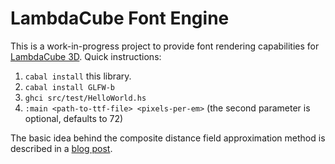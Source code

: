 # LambdaCube Font Engine

This is a work-in-progress project to provide font rendering capabilities for [LambdaCube 3D](https://github.com/csabahruska/lc-dsl). Quick instructions:

1. `cabal install` this library.
2. `cabal install GLFW-b`
3. `ghci src/test/HelloWorld.hs`
4. `:main <path-to-ttf-file> <pixels-per-em>` (the second parameter is optional, defaults to 72)

The basic idea behind the composite distance field approximation method is described in a [blog post](http://lambdacube3d.wordpress.com/2014/11/12/playing-around-with-font-rendering/).

